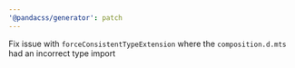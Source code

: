 ```yaml
---
'@pandacss/generator': patch
---
```


Fix issue with `forceConsistentTypeExtension` where the `composition.d.mts` had an incorrect type import
